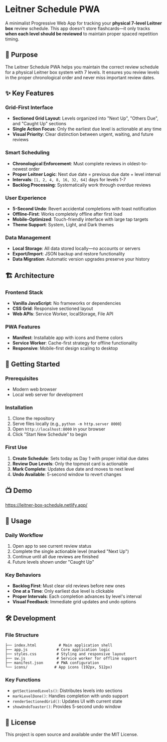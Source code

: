 # Leitner Schedule PWA

A minimalist Progressive Web App for tracking your **physical 7-level Leitner box** review schedule. This app doesn't store flashcards—it only tracks **when each level should be reviewed** to maintain proper spaced repetition timing.

## 🎯 Purpose

The Leitner Schedule PWA helps you maintain the correct review schedule for a physical Leitner box system with 7 levels. It ensures you review levels in the proper chronological order and never miss important review dates.

## ✨ Key Features

### Grid-First Interface
- **Sectioned Grid Layout**: Levels organized into "Next Up", "Others Due", and "Caught Up" sections
- **Single Action Focus**: Only the earliest due level is actionable at any time
- **Visual Priority**: Clear distinction between urgent, waiting, and future reviews

### Smart Scheduling
- **Chronological Enforcement**: Must complete reviews in oldest-to-newest order
- **Proper Leitner Logic**: Next due date = previous due date + level interval
- **Intervals**: `[1, 2, 4, 8, 16, 32, 64]` days for levels 1-7
- **Backlog Processing**: Systematically work through overdue reviews

### User Experience
- **5-Second Undo**: Revert accidental completions with toast notification
- **Offline-First**: Works completely offline after first load
- **Mobile-Optimized**: Touch-friendly interface with large tap targets
- **Theme Support**: System, Light, and Dark themes

### Data Management
- **Local Storage**: All data stored locally—no accounts or servers
- **Export/Import**: JSON backup and restore functionality
- **Data Migration**: Automatic version upgrades preserve your history

## 🏗️ Architecture

### Frontend Stack
- **Vanilla JavaScript**: No frameworks or dependencies
- **CSS Grid**: Responsive sectioned layout
- **Web APIs**: Service Worker, localStorage, File API

### PWA Features
- **Manifest**: Installable app with icons and theme colors
- **Service Worker**: Cache-first strategy for offline functionality
- **Responsive**: Mobile-first design scaling to desktop

## 🚀 Getting Started

### Prerequisites
- Modern web browser
- Local web server for development

### Installation
1. Clone the repository
2. Serve files locally (e.g., `python -m http.server 8000`)
3. Open `http://localhost:8000` in your browser
4. Click "Start New Schedule" to begin

### First Use
1. **Create Schedule**: Sets today as Day 1 with proper initial due dates
2. **Review Due Levels**: Only the topmost card is actionable
3. **Mark Complete**: Updates due date and moves to next level
4. **Undo Available**: 5-second window to revert changes

## 📺 Demo

https://leitner-box-schedule.netlify.app/

## 📱 Usage

### Daily Workflow
1. Open app to see current review status
2. Complete the single actionable level (marked "Next Up")
3. Continue until all due reviews are finished
4. Future levels shown under "Caught Up"

### Key Behaviors
- **Backlog First**: Must clear old reviews before new ones
- **One at a Time**: Only earliest due level is clickable
- **Proper Intervals**: Each completion advances by level's interval
- **Visual Feedback**: Immediate grid updates and undo options

## 🛠️ Development

### File Structure
```
├── index.html          # Main application shell
├── app.js             # Core application logic
├── styles.css         # Styling and responsive layout
├── sw.js              # Service worker for offline support
├── manifest.json      # PWA configuration
└── icons/            # App icons (192px, 512px)
```

### Key Functions
- `getSectionedLevels()`: Distributes levels into sections
- `markLevelDone()`: Handles completion with undo support
- `renderSectionedGrid()`: Updates UI with current state
- `showUndoToaster()`: Provides 5-second undo window

## 📄 License

This project is open source and available under the MIT License.